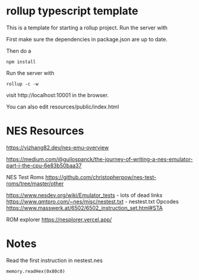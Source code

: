 # rollup typescript template

This is a template for starting a rollup project. Run the server with 

First make sure the dependencies in package.json are up to date.

Then do a 
```
npm install
```

Run the server with
```
rollup -c -w
```

visit  http://localhost:10001 in the browser. 

You can also edit resources/public/index.html


# NES Resources
https://yizhang82.dev/nes-emu-overview

https://medium.com/@guilospanck/the-journey-of-writing-a-nes-emulator-part-i-the-cpu-6e83b50baa37

NES Test Roms
https://github.com/christopherpow/nes-test-roms/tree/master/other

https://www.nesdev.org/wiki/Emulator_tests - lots of dead links
https://www.qmtpro.com/~nes/misc/nestest.txt - nestest.txt
Opcodes
https://www.masswerk.at/6502/6502_instruction_set.html#STA

ROM explorer
https://nesplorer.vercel.app/

# Notes
Read the first instruction in nestest.nes
```
memory.readHex(0x80c0)
```
